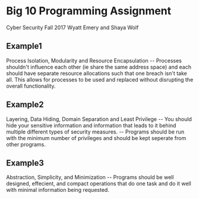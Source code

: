 # Big 10 Programming Assignment

Cyber Security 
Fall 2017
Wyatt Emery and Shaya Wolf

## Example1
Process Isolation, Modularity and Resource Encapsulation
-- Processes shouldn't influence each other (ie share the same address space) and each should have separate resource allocations such that one breach isn't take all. This allows for processes to be used and replaced without disrupting the overall functionality. 

## Example2
Layering, Data Hiding, Domain Separation and Least Privilege
-- You should hide your sensitive information and information that leads to it behind multiple different types of security measures.
-- Programs should be run with the minimum number of privileges and should be kept seperate from other programs. 

## Example3
Abstraction, Simplicity, and Minimization 
-- Programs should be well designed, effecient, and compact operations that do one task and do it well with minimal information being requested. 

